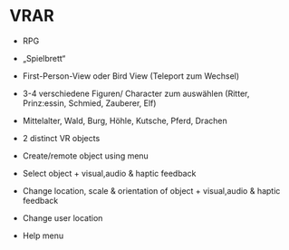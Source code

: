 # VRAR

- RPG
- „Spielbrett“
- First-Person-View oder Bird View (Teleport zum Wechsel)
- 3-4 verschiedene Figuren/ Character zum auswählen (Ritter, Prinz:essin, Schmied, Zauberer, Elf)
- Mittelalter, Wald, Burg, Höhle, Kutsche, Pferd, Drachen

- 2 distinct VR objects
- Create/remote object using menu
- Select object + visual,audio & haptic feedback
- Change location, scale & orientation of object + visual,audio & haptic feedback
- Change user location
- Help menu

